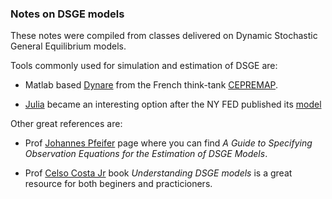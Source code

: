 ### Notes on DSGE models 

These notes were compiled from classes delivered on Dynamic Stochastic General Equilibrium models. 

Tools commonly used for simulation and estimation of DSGE are:

* Matlab based [Dynare](http://www.dynare.org/) from the French think-tank [CEPREMAP](http://www.cepremap.fr/). 

* [Julia](https://julialang.org/) became an interesting option after the NY FED published its [model](https://github.com/FRBNY-DSGE/DSGE.jl)

Other great references are:

* Prof [Johannes Pfeifer](https://sites.google.com/site/pfeiferecon/dynare) page where you can find _A Guide to Specifying Observation Equations for the Estimation of DSGE Models_.

* Prof [Celso Costa Jr](https://vernonpress.com/title?id=70) book _Understanding DSGE models_ is a great resource for both beginers and practicioners.

